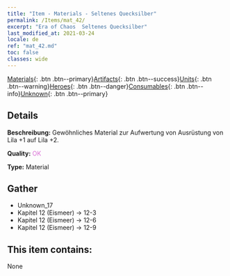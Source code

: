 ```yaml
---
title: "Item - Materials - Seltenes Quecksilber"
permalink: /Items/mat_42/
excerpt: "Era of Chaos  Seltenes Quecksilber"
last_modified_at: 2021-03-24
locale: de
ref: "mat_42.md"
toc: false
classes: wide
---
```

 [Materials](/de/Items/){: .btn .btn--primary}[Artifacts](/de/Items/Artifacts/){: .btn .btn--success}[Units](/de/Items/Units/){: .btn .btn--warning}[Heroes](/de/Items/Heroes/){: .btn .btn--danger}[Consumables](/de/Items/Consumables/){: .btn .btn--info}[Unknown](/de/Items/Unknown/){: .btn .btn--primary}

## Details
 **Beschreibung:** Gewöhnliches Material zur Aufwertung von Ausrüstung von Lila +1 auf Lila +2.

 **Quality:** <span style="color: #DA70D6">OK</span>

 **Type:** Material

## Gather

*    Unknown_17 
*    Kapitel 12 (Eismeer) -> 12-3 
*    Kapitel 12 (Eismeer) -> 12-6 
*    Kapitel 12 (Eismeer) -> 12-9 

## This item contains:

  None

